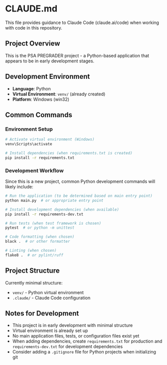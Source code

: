 # CLAUDE.md

This file provides guidance to Claude Code (claude.ai/code) when working with code in this repository.

## Project Overview

This is the PSA PREGRADER project - a Python-based application that appears to be in early development stages.

## Development Environment

- **Language**: Python
- **Virtual Environment**: `venv/` (already created)
- **Platform**: Windows (win32)

## Common Commands

### Environment Setup
```bash
# Activate virtual environment (Windows)
venv\Scripts\activate

# Install dependencies (when requirements.txt is created)
pip install -r requirements.txt
```

### Development Workflow
Since this is a new project, common Python development commands will likely include:

```bash
# Run the application (to be determined based on main entry point)
python main.py  # or appropriate entry point

# Install development dependencies (when available)
pip install -r requirements-dev.txt

# Run tests (when test framework is chosen)
pytest  # or python -m unittest

# Code formatting (when chosen)
black .  # or other formatter

# Linting (when chosen)
flake8 .  # or pylint/ruff
```

## Project Structure

Currently minimal structure:
- `venv/` - Python virtual environment
- `.claude/` - Claude Code configuration

## Notes for Development

- This project is in early development with minimal structure
- Virtual environment is already set up
- No main application files, tests, or configuration files exist yet
- When adding dependencies, create `requirements.txt` for production and `requirements-dev.txt` for development dependencies
- Consider adding a `.gitignore` file for Python projects when initializing git